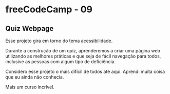 # freeCodeCamp - 09

## Quiz Webpage

Esse projeto gira em torno do tema acessibilidade.

Durante a construção de um quiz, aprenderemos a criar uma página web utilizando as melhores práticas e que seja de fácil navegação para todos, inclusive as pessoas com algum tipo de deficiência.

Considero esse projeto o mais difícil de todos até aqui. Aprendi muita coisa que eu ainda não conhecia.

Mais um curso incrível.


